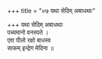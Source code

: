 +++
title = "०७ यथा सेदिम् अबाधथाः"

+++
यथा सेदिम् अबाधथाः  
पच्यमानो वनस्पते ।  
एवा पीलो रक्षो बाधस्व  
साकम् इन्द्रेण मेदिना ॥